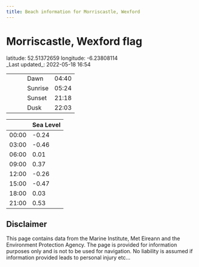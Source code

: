 ```yaml
---
title: Beach information for Morriscastle, Wexford
---
```

# Morriscastle, Wexford <span class="material-icons blue-flag">flag</span>

<div class="location-info">latitude: 52.51372659 longitude: -6.23808114</div>
<div class="met-eireann-warnings"></div>
_Last updated_: 2022-05-18 16:54

|   |   |   |   |   |
|---|---|---|---|---|
|   |   |   | Dawn  | 04:40 |
|   |   |   | Sunrise  | 05:24 |
|   |   |   | Sunset  | 21:18 |
|   |   |   | Dusk  | 22:03 |

<div></div>

|   | Sea Level  |
|---|---|
| 00:00 | -0.24 |
| 03:00 | -0.46 |
| 06:00 | 0.01 |
| 09:00 | 0.37 |
| 12:00 | -0.26 |
| 15:00 | -0.47 |
| 18:00 | 0.03 |
| 21:00 | 0.53 |

## Disclaimer

This page contains data from the Marine Institute,
Met Eireann and the Environment Protection Agency. The page is provided for
information purposes only and is not to be used for navigation. No liability
is assumed if information provided leads to personal injury etc...